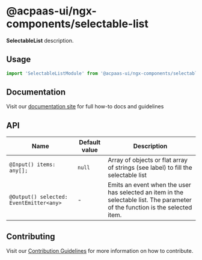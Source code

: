# @acpaas-ui/ngx-components/selectable-list

**SelectableList** description.

## Usage

```javascript
import 'SelectableListModule' from '@acpaas-ui/ngx-components/selectable-list'`;
```

## Documentation

Visit our [documentation site](https://acpaas-ui.digipolis.be/) for full how-to docs and guidelines

## API
| Name         | Default value | Description |
| -----------  | ------ | -------------------------- |
| `@Input() items: any[];` | `null` | Array of objects or flat array of strings (see label) to fill the selectable list |
| `@Output() selected: EventEmitter<any>` | - | Emits an event when the user has selected an item in the selectable list. The parameter of the function is the selected item. |

## Contributing

Visit our [Contribution Guidelines](./contribute.md) for more information on how to contribute.
